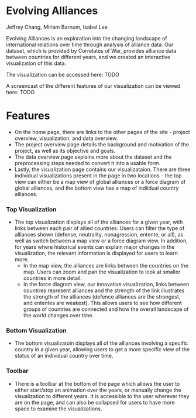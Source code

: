 # Evolving Alliances

Jeffrey Chang, Miriam Barnum, Isabel Lee

Evolving Alliances is an exploration into the changing landscape of international relations over time through analysis of alliance data. Our dataset, which is provided by Correlates of War, provides alliance data between countries for different years, and we created an interactive visualization of this data.

The visualization can be accessed here: TODO

A screencast of the different features of our visualization can be viewed here: TODO

# Features
- On the home page, there are links to the other pages of the site - project overview, visualization, and data overview.
- The project overview page details the background and motivation of the project, as well as its objective and goals.
- The data overview page explains more about the dataset and the preprocessing steps needed to convert it into a usable form.
- Lastly, the visualization page contains our visualizataion. There are three individual visualizations present in the page in two locations - the top view can either be a map view of global alliances or a force diagram of global alliances, and the bottom view has a map of indiidual country alliances.
### Top Visualization
  - The top visualization displays all of the alliances for a given year, with links between each pair of allied countries. Users can filter the type of alliances shown (defense, neutrality, nonagression, entente, or all), as well as switch between a map view or a force diagram view. In addition, for years where historical events can explain major changes in the visualization, the relevant information is displayed for users to learn more.
    - In the map view, the alliances are links between the countries on the map. Users can zoom and pan the visualization to look at smaller countries in more detail.
    - In the force diagram view, our innovative visualization, links between countries represent alliances and the strength of the link illustrates the strength of the alliances (defence alliances are the strongest, and ententes are weakest). This allows users to see how different groups of countries are connected and how the overall landscape of the world changes over time.
### Bottom Visualization 
 - The bottom visualizatoin displays all of the alliances involving a specific country in a given year, allowing users to get a more specific view of the status of an individual country over time.
### Toolbar
- There is a toolbar at the bottom of the page which allows the user to either start/stop an animation over the years, or manually change the visualization to different years. It is accessible to the user wherever they are on the page, and can also be collapsed for users to have more space to examine the visualizations.
